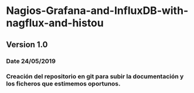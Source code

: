# Nagios-Grafana-and-InfluxDB-with-nagflux-and-histou 


## Version 1.0
### Date 24/05/2019
### Creación del repositorio en git para subir la documentación y los ficheros que estimemos oportunos.
